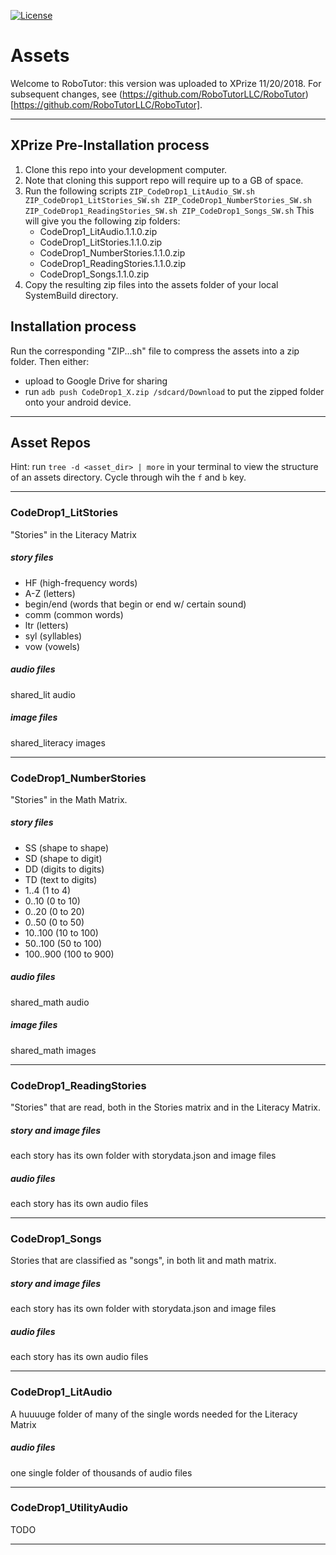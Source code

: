 [![License](https://img.shields.io/badge/License-Apache%202.0-blue.svg)](https://opensource.org/licenses/Apache-2.0)

# Assets

Welcome to RoboTutor: this version was uploaded to XPrize 11/20/2018. For subsequent changes, see (https://github.com/RoboTutorLLC/RoboTutor)[https://github.com/RoboTutorLLC/RoboTutor].

---

## XPrize Pre-Installation process

1. Clone this repo into your development computer.
2. Note that cloning this support repo will require up to a GB of space.
3. Run the following scripts
`ZIP_CodeDrop1_LitAudio_SW.sh
ZIP_CodeDrop1_LitStories_SW.sh
ZIP_CodeDrop1_NumberStories_SW.sh
ZIP_CodeDrop1_ReadingStories_SW.sh
ZIP_CodeDrop1_Songs_SW.sh`
This will give you the following zip folders:
	* CodeDrop1_LitAudio.1.1.0.zip
	* CodeDrop1_LitStories.1.1.0.zip
	* CodeDrop1_NumberStories.1.1.0.zip
	* CodeDrop1_ReadingStories.1.1.0.zip
	* CodeDrop1_Songs.1.1.0.zip
4. Copy the resulting zip files into the assets folder of your local SystemBuild directory.


## Installation process
Run the corresponding "ZIP...sh" file to compress the assets into a zip folder. Then either:

- upload to Google Drive for sharing
- run `adb push CodeDrop1_X.zip /sdcard/Download` to put the zipped folder onto your android device.

---

## Asset Repos

Hint: run `tree -d <asset_dir> | more` in your terminal to view the structure of an assets directory. Cycle through wih the `f` and `b` key.

---

### CodeDrop1_LitStories
"Stories" in the Literacy Matrix

##### story files

- HF (high-frequency words)
- A-Z (letters)
- begin/end (words that begin or end w/ certain sound)
- comm (common words)
- ltr (letters)
- syl (syllables)
- vow (vowels)



##### audio files
shared_lit audio


##### image files
shared_literacy images


---
### CodeDrop1_NumberStories
"Stories" in the Math Matrix.

##### story files

- SS (shape to shape)
- SD (shape to digit)
- DD (digits to digits)
- TD (text to digits)
- 1..4 (1 to 4)
- 0..10 (0 to 10)
- 0..20 (0 to 20)
- 0..50 (0 to 50)
- 10..100 (10 to 100)
- 50..100 (50 to 100)
- 100..900 (100 to 900)



##### audio files
shared_math audio


##### image files
shared_math images
 

---
### CodeDrop1_ReadingStories
"Stories" that are read, both in the Stories matrix and in the Literacy Matrix.

##### story and image files
each story has its own folder with storydata.json and image files

##### audio files
each story has its own audio files


---


### CodeDrop1_Songs
Stories that are classified as "songs", in both lit and math matrix.

##### story and image files
each story has its own folder with storydata.json and image files


##### audio files
each story has its own audio files


---

### CodeDrop1_LitAudio
A huuuuge folder of many of the single words needed for the Literacy Matrix

##### audio files
one single folder of thousands of audio files

---

### CodeDrop1_UtilityAudio
TODO

---
